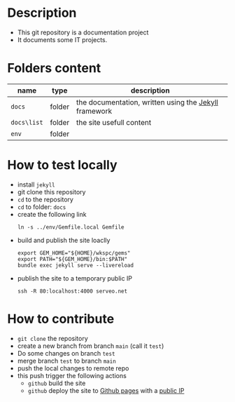 [//]: #(Reference)
[prj_deployed_ep]: https://abelgacem.github.io/project/
[url_jekyll]:      https://jekyllrb.com
[url_githubpages]: https://pages.github.com


# Description
- This git repository is a documentation project
- It documents some IT projects.

# Folders content
|name|type|description|
|-|-|-|
|`docs`|folder|the documentation, written using the [Jekyll][url_jekyll] framework|
|`docs\list`|folder|the site usefull content|
|`env`|folder||

# How to test locally
- install `jekyll`
- git clone this repository
- `cd` to the repository
- `cd` to folder: `docs`
- create the following link
  ```shell
  ln -s ../env/Gemfile.local Gemfile
  ```
- build and publish the site loaclly
  ```shell
  export GEM_HOME="${HOME}/wkspc/gems"
  export PATH="${GEM_HOME}/bin:$PATH"
  bundle exec jekyll serve --livereload
  ```  
- publish the site to a temporary public IP
  ```shell
  ssh -R 80:localhost:4000 serveo.net
  ```
# How to contribute
- `git clone` the repository
- create a new branch from branch `main` (call it `test`)
- Do some changes on branch `test`
- merge branch `test` to branch `main`
- push the local changes to remote repo
- this push trigger the following actions
  - `github` build the site
  - `github` deploy the site to [Github pages][url_githubpages] with a [public IP][prj_deployed_ep]
